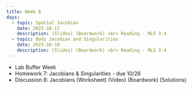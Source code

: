 ```yaml
---
title: Week 8
days:
  - topic: Spatial Jacobian
    date: 2023-10-17
    description: (Slides) (Boardwork) <br> Reading - MLS 3.4
  - topic: Body Jacobian and Singularities
    date: 2023-10-19
    description: (Slides) (Boardwork) <br> Reading - MLS 3.4
---
```


- Lab Buffer Week
- Homework 7: Jacobians & Singularities - due 10/26
- Discussion 8: Jacobians (Worksheet) (Video) (Boardwork) (Solutions)

<a id="Week9"></a>